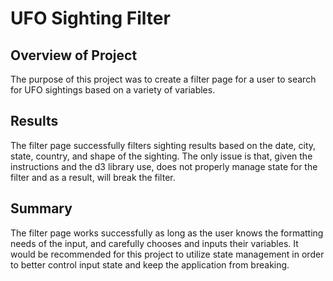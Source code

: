 # UFO Sighting Filter
## Overview of Project
The purpose of this project was to create a filter page for a user to search for UFO sightings based on a variety of variables.

## Results
The filter page successfully filters sighting results based on the date, city, state, country, and shape of the sighting. The only issue is that, given the instructions and the d3 library use, does not properly manage state for the filter and as a result, will break the filter.

## Summary
The filter page works successfully as long as the user knows the formatting needs of the input, and carefully chooses and inputs their variables. It would be recommended for this project to utilize state management in order to better control input state and keep the application from breaking.